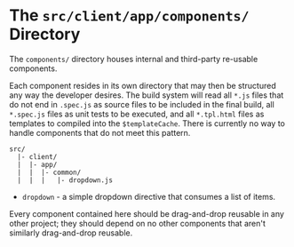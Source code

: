 # The `src/client/app/components/` Directory

The `components/` directory houses internal and third-party re-usable
components.

Each component resides in its own directory that may then be structured any way
the developer desires. The build system will read all `*.js` files that do not
end in `.spec.js` as source files to be included in the final build, all
`*.spec.js` files as unit tests to be executed, and all `*.tpl.html` files as
templates to compiled into the `$templateCache`. There is currently no way to
handle components that do not meet this pattern.

```
src/
  |- client/
  |  |- app/
  |  |  |- common/
  |  |  |   |- dropdown.js
```

- `dropdown` - a simple dropdown directive that consumes a list of items.

Every component contained here should be drag-and-drop reusable in any other
project; they should depend on no other components that aren't similarly
drag-and-drop reusable.
